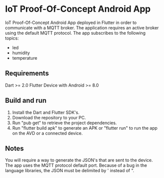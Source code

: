# IoT Proof-Of-Concept Android App 

IoT Proof-Of-Concept Android App deployed in Flutter in order to communicate with a MQTT broker.
The application requires an active broker using the default MQTT protocol.
The app subscribes to the following topics:
- led
- humidity
- temperature

## Requirements
Dart >= 2.0
Flutter
Device with Android >= 8.0

## Build and run 
1. Install the Dart and Flutter SDK's.
2. Download the repository to your PC.
3. Run "pub get" to retrieve the project dependencies.
4. Run "flutter build apk" to generate an APK or "flutter run" to run the app on the AVD or a connected device.

## Notes
You will require a way to generate the JSON's that are sent to the device.
The app uses the MQTT protocol default port.
Because of a bug in the language libraries, the JSON must be delimited by ' instead of ".